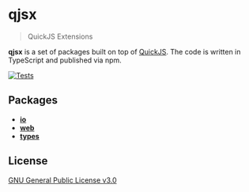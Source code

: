 # qjsx

> QuickJS Extensions

**qjsx** is a set of packages built on top of [QuickJS](https://bellard.org/quickjs/).
The code is written in TypeScript and published via npm.

[![Tests](https://github.com/mgred/qjsx/actions/workflows/tests.yml/badge.svg?branch=main)](https://github.com/mgred/qjsx/actions/workflows/tests.yml)

## Packages

- [**io**](packages/io)
- [**web**](packages/web)
- [**types**](packages/types)

## License

[GNU General Public License v3.0](COPYING)
